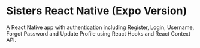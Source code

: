 # Sisters React Native (Expo Version)

A React Native app with authentication including Register, Login, Username, Forgot Password and Update Profile using React Hooks and React Context API.
